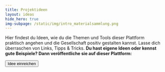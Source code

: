 ```yaml
---
title: Projektideen
layout: ideas
hide_hero: true
img-subpage: /static/img/intro_materialsammlung.png
---
```


Hier findest du Ideen, wie du die Themen und Tools dieser Plattform praktisch angehen und die Gesellschaft positiv gestalten kannst.
Lasse dich überraschen von Links, Tipps & Tricks. **Du hast eigene Ideen oder kennst gute Beispiele? Dann veröffentliche sie auf dieser Plattform:**

<a href="/materialsammlung/ideas/add"><button class="btn btn-default btn-submit">Idee einreichen</button></a>
